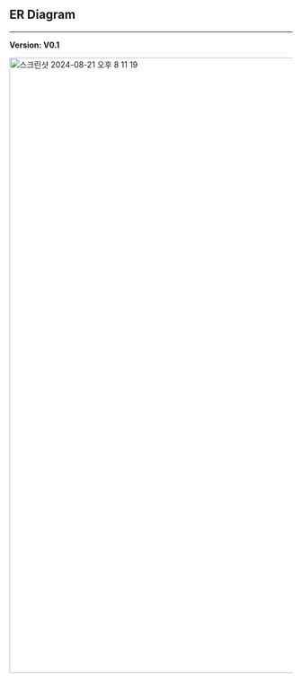 ## ER Diagram
---
**Version: V0.1**

<img width="1096" alt="스크린샷 2024-08-21 오후 8 11 19" src="https://github.com/user-attachments/assets/f62f6846-761f-40ed-9853-77fe97bc614c">
